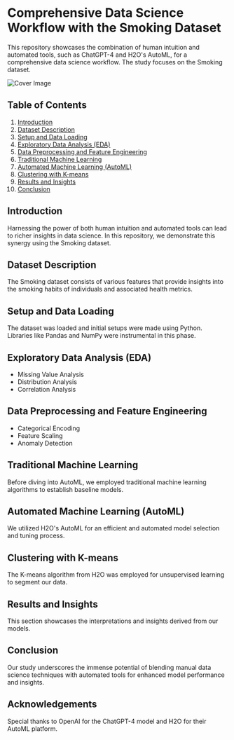 # Comprehensive Data Science Workflow with the Smoking Dataset

This repository showcases the combination of human intuition and automated tools, such as ChatGPT-4 and H2O's AutoML, for a comprehensive data science workflow. The study focuses on the Smoking dataset.

![Cover Image](path_to_cover_image.jpg)  <!-- You can replace this with the actual path to any cover image you want to use. -->

## Table of Contents

1. [Introduction](#introduction)
2. [Dataset Description](#dataset-description)
3. [Setup and Data Loading](#setup-and-data-loading)
4. [Exploratory Data Analysis (EDA)](#exploratory-data-analysis)
5. [Data Preprocessing and Feature Engineering](#data-preprocessing-and-feature-engineering)
6. [Traditional Machine Learning](#traditional-machine-learning)
7. [Automated Machine Learning (AutoML)](#automated-machine-learning)
8. [Clustering with K-means](#clustering-with-k-means)
9. [Results and Insights](#results-and-insights)
10. [Conclusion](#conclusion)

## Introduction

Harnessing the power of both human intuition and automated tools can lead to richer insights in data science. In this repository, we demonstrate this synergy using the Smoking dataset.

## Dataset Description

The Smoking dataset consists of various features that provide insights into the smoking habits of individuals and associated health metrics.

## Setup and Data Loading

The dataset was loaded and initial setups were made using Python. Libraries like Pandas and NumPy were instrumental in this phase.

## Exploratory Data Analysis (EDA)

- Missing Value Analysis
- Distribution Analysis
- Correlation Analysis

## Data Preprocessing and Feature Engineering

- Categorical Encoding
- Feature Scaling
- Anomaly Detection

## Traditional Machine Learning

Before diving into AutoML, we employed traditional machine learning algorithms to establish baseline models.

## Automated Machine Learning (AutoML)

We utilized H2O's AutoML for an efficient and automated model selection and tuning process.

## Clustering with K-means

The K-means algorithm from H2O was employed for unsupervised learning to segment our data.

## Results and Insights

This section showcases the interpretations and insights derived from our models.

## Conclusion

Our study underscores the immense potential of blending manual data science techniques with automated tools for enhanced model performance and insights.

## Acknowledgements

Special thanks to OpenAI for the ChatGPT-4 model and H2O for their AutoML platform.

